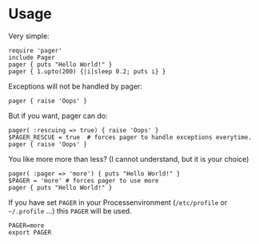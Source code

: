 Usage
=====

Very simple:

	require 'pager'
	include Pager
	pager { puts "Hello World!" }
	pager { 1.upto(200) {|i|sleep 0.2; puts i} }

Exceptions will not be handled by pager:

	pager { raise 'Oops' }

But if you want, pager can do:

	pager( :rescuing => true) { raise 'Oops' }
	$PAGER_RESCUE = true  # forces pager to handle exceptions everytime.
	pager { raise 'Oops' }

You like more more than less?  (I cannot understand, but it is your choice)

	pager( :pager => 'more') { puts "Hello World!" }
	$PAGER = 'more' # forces pager to use more
	pager { puts "Hello World!" }

If you have set `PAGER` in your Processenvironment (`/etc/profile` or `~/.profile` ...) this `PAGER` will be used.

	PAGER=more
	export PAGER
